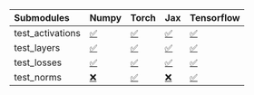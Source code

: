 | Submodules       | Numpy                                                                                                                           | Torch                                                                                                                           | Jax                                                                                                                             | Tensorflow                                                                                                                      |
|:-----------------|:--------------------------------------------------------------------------------------------------------------------------------|:--------------------------------------------------------------------------------------------------------------------------------|:--------------------------------------------------------------------------------------------------------------------------------|:--------------------------------------------------------------------------------------------------------------------------------|
| test_activations | <a href="https://github.com/unifyai/ivy/runs/7832745202?check_suite_focus=true" rel="noopener noreferrer" target="_blank">✅</a> | <a href="https://github.com/unifyai/ivy/runs/7832745425?check_suite_focus=true" rel="noopener noreferrer" target="_blank">✅</a> | <a href="https://github.com/unifyai/ivy/runs/7832745611?check_suite_focus=true" rel="noopener noreferrer" target="_blank">✅</a> | <a href="https://github.com/unifyai/ivy/runs/7832745816?check_suite_focus=true" rel="noopener noreferrer" target="_blank">✅</a> |
| test_layers      | <a href="https://github.com/unifyai/ivy/runs/7832745261?check_suite_focus=true" rel="noopener noreferrer" target="_blank">✅</a> | <a href="https://github.com/unifyai/ivy/runs/7832745480?check_suite_focus=true" rel="noopener noreferrer" target="_blank">✅</a> | <a href="https://github.com/unifyai/ivy/runs/7832745648?check_suite_focus=true" rel="noopener noreferrer" target="_blank">✅</a> | <a href="https://github.com/unifyai/ivy/runs/7832745867?check_suite_focus=true" rel="noopener noreferrer" target="_blank">✅</a> |
| test_losses      | <a href="https://github.com/unifyai/ivy/runs/7832745319?check_suite_focus=true" rel="noopener noreferrer" target="_blank">✅</a> | <a href="https://github.com/unifyai/ivy/runs/7832745524?check_suite_focus=true" rel="noopener noreferrer" target="_blank">✅</a> | <a href="https://github.com/unifyai/ivy/runs/7832745712?check_suite_focus=true" rel="noopener noreferrer" target="_blank">✅</a> | <a href="https://github.com/unifyai/ivy/runs/7832745911?check_suite_focus=true" rel="noopener noreferrer" target="_blank">✅</a> |
| test_norms       | <a href="https://github.com/unifyai/ivy/runs/7832745376?check_suite_focus=true" rel="noopener noreferrer" target="_blank">❌</a> | <a href="https://github.com/unifyai/ivy/runs/7832745570?check_suite_focus=true" rel="noopener noreferrer" target="_blank">✅</a> | <a href="https://github.com/unifyai/ivy/runs/7832745759?check_suite_focus=true" rel="noopener noreferrer" target="_blank">❌</a> | <a href="https://github.com/unifyai/ivy/runs/7832745946?check_suite_focus=true" rel="noopener noreferrer" target="_blank">✅</a> |